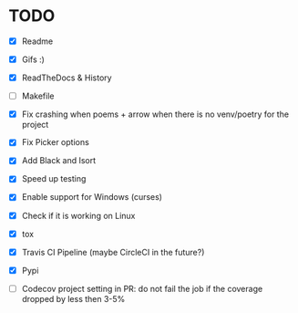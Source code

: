 # TODO

- [x] Readme
- [x] Gifs :)
- [x] ReadTheDocs & History
- [ ] Makefile

- [x] Fix crashing when poems + arrow when there is no venv/poetry for the project
- [x] Fix Picker options

- [x] Add Black and Isort
- [x] Speed up testing
- [x] Enable support for Windows (curses)
- [x] Check if it is working on Linux
- [x] tox
- [x] Travis CI Pipeline (maybe CircleCI in the future?)
- [x] Pypi

- [ ] Codecov project setting in PR: do not fail the job if the coverage dropped by less then 3-5%
